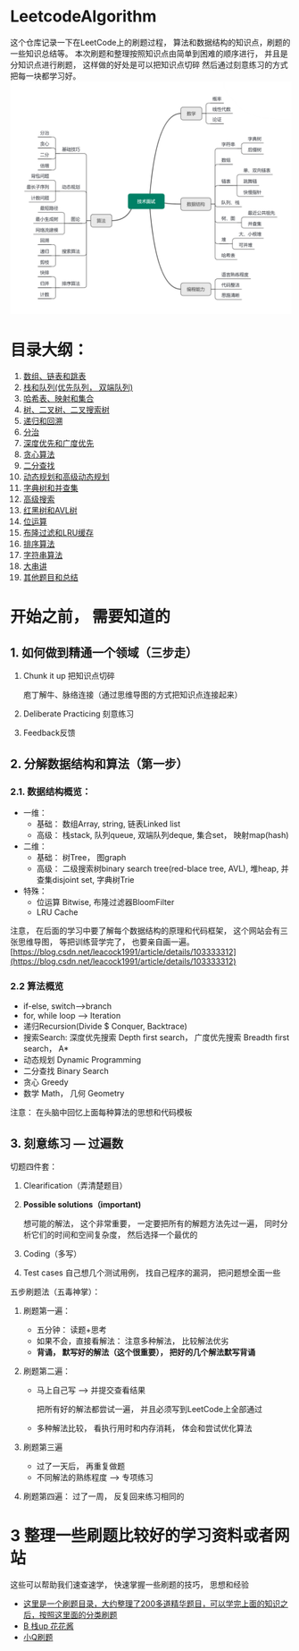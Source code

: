 # LeetcodeAlgorithm

这个仓库记录一下在LeetCode上的刷题过程， 算法和数据结构的知识点，刷题的一些知识总结等。 本次刷题和整理按照知识点由简单到困难的顺序进行， 并且是分知识点进行刷题， 这样做的好处是可以把知识点切碎 然后通过刻意练习的方式把每一块都学习好。 
![](img/1.png)

# 目录大纲：

1. [数组、链表和跳表](https://github.com/zhongqiangwu960812/LeetcodeAlgorithm/tree/master/Class1_ArrayAndLinked)
2. [栈和队列(优先队列， 双端队列)](https://github.com/zhongqiangwu960812/LeetcodeAlgorithm/tree/master/Class2_StackAndQueue)
3. [ 哈希表、映射和集合](https://github.com/zhongqiangwu960812/LeetcodeAlgorithm/tree/master/Class3_Hash_Map_Collections)
4. [树、二叉树、二叉搜索树](https://github.com/zhongqiangwu960812/LeetcodeAlgorithm/tree/master/Class4_Tree_BinaryTree_BinarySearch)
5. [递归和回溯]()
6. [分治]()
7. [深度优先和广度优先]()
8. [贪心算法]()
9. [二分查找]()
10. [动态规划和高级动态规划]()
11. [字典树和并查集]()
12. [高级搜索]()
13. [红黑树和AVL树]()
14. [位运算]()
15. [布隆过滤和LRU缓存]()
16. [排序算法]()
17. [字符串算法]()
18. [大串讲]()
19. [其他题目和总结]()

# 开始之前， 需要知道的 

## 1. 如何做到精通一个领域（三步走）

1. Chunk it up   把知识点切碎

   庖丁解牛、脉络连接（通过思维导图的方式把知识点连接起来）

2. Deliberate Practicing   刻意练习

3. Feedback反馈

## 2. 分解数据结构和算法（第一步）

### 2.1. 数据结构概览：

- 一维：
  - 基础： 数组Array, string, 链表Linked list
  - 高级： 栈stack, 队列queue, 双端队列deque, 集合set， 映射map(hash)
- 二维：
  - 基础： 树Tree， 图graph
  - 高级： 二级搜索树binary search tree(red-blace tree, AVL), 堆heap, 并查集disjoint set, 字典树Trie
- 特殊：
  - 位运算 Bitwise, 布隆过滤器BloomFilter
  - LRU Cache

注意， 在后面的学习中要了解每个数据结构的原理和代码框架， 这个网站会有三张思维导图， 等把训练营学完了， 也要亲自画一遍。[https://blog.csdn.net/leacock1991/article/details/103333312](https://blog.csdn.net/leacock1991/article/details/103333312)

### 2.2 算法概览

- if-else, switch—>branch
- for, while loop —> Iteration
- 递归Recursion(Divide $ Conquer, Backtrace)
- 搜索Search: 深度优先搜索 Depth first search， 广度优先搜索 Breadth first search， A*
- 动态规划 Dynamic Programming
- 二分查找 Binary Search
- 贪心 Greedy
- 数学 Math， 几何 Geometry

注意： 在头脑中回忆上面每种算法的思想和代码模板

## 3. 刻意练习 — 过遍数

切题四件套：

1. Clearification（弄清楚题目）

2. **Possible solutions（important)**

   想可能的解法， 这个非常重要， 一定要把所有的解题方法先过一遍， 同时分析它们的时间和空间复杂度， 然后选择一个最优的

3. Coding（多写）

4. Test cases   自己想几个测试用例， 找自己程序的漏洞， 把问题想全面一些

五步刷题法（五毒神掌）：

1. 刷题第一遍：

   - 五分钟： 读题+思考
   - 如果不会，直接看解法： 注意多种解法， 比较解法优劣
   - **背诵， 默写好的解法（这个很重要）， 把好的几个解法默写背诵**

2. 刷题第二遍：

   - 马上自己写 —> 并提交查看结果

     把所有好的解法都尝试一遍， 并且必须写到LeetCode上全部通过

   - 多种解法比较， 看执行用时和内存消耗， 体会和尝试优化算法

3. 刷题第三遍

   - 过了一天后， 再重复做题
   - 不同解法的熟练程度 —> 专项练习

4. 刷题第四遍： 过了一周， 反复回来练习相同的

# 3 整理一些刷题比较好的学习资料或者网站
这些可以帮助我们速查速学， 快速掌握一些刷题的技巧， 思想和经验
* [这里是一个刷题目录，大约整理了200多道精华题目，可以学完上面的知识之后，按照这里面的分类刷题](https://github.com/CyC2018/CS-Notes/blob/master/notes/Leetcode%20%E9%A2%98%E8%A7%A3%20-%20%E7%9B%AE%E5%BD%95.md)
* [B 栈up 花花酱](https://space.bilibili.com/9880352?fr...)
* [小Q刷题](https://space.bilibili.com/149758?fro...)
